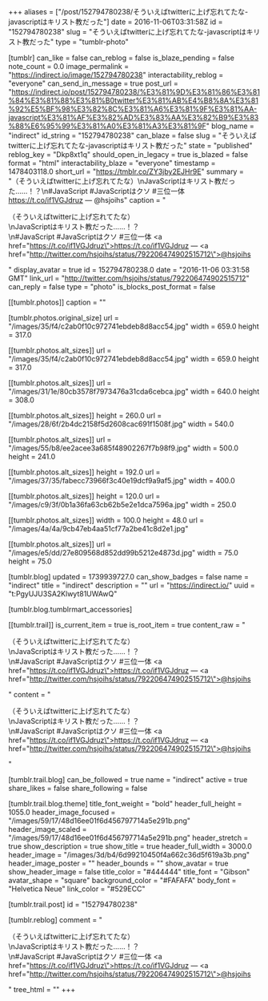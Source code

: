 +++
aliases = ["/post/152794780238/そういえばtwitterに上げ忘れてたな-javascriptはキリスト教だった"]
date = 2016-11-06T03:31:58Z
id = "152794780238"
slug = "そういえばtwitterに上げ忘れてたな-javascriptはキリスト教だった"
type = "tumblr-photo"

[tumblr]
can_like = false
can_reblog = false
is_blaze_pending = false
note_count = 0.0
image_permalink = "https://indirect.io/image/152794780238"
interactability_reblog = "everyone"
can_send_in_message = true
post_url = "https://indirect.io/post/152794780238/%E3%81%9D%E3%81%86%E3%81%84%E3%81%88%E3%81%B0twitter%E3%81%AB%E4%B8%8A%E3%81%92%E5%BF%98%E3%82%8C%E3%81%A6%E3%81%9F%E3%81%AA-javascript%E3%81%AF%E3%82%AD%E3%83%AA%E3%82%B9%E3%83%88%E6%95%99%E3%81%A0%E3%81%A3%E3%81%9F"
blog_name = "indirect"
id_string = "152794780238"
can_blaze = false
slug = "そういえばtwitterに上げ忘れてたな-javascriptはキリスト教だった"
state = "published"
reblog_key = "Dkp8xt1q"
should_open_in_legacy = true
is_blazed = false
format = "html"
interactability_blaze = "everyone"
timestamp = 1478403118.0
short_url = "https://tmblr.co/ZY3jby2EJHr9E"
summary = "（そういえばtwitterに上げ忘れてたな）\nJavaScriptはキリスト教だった……！？\n#JavaScript #JavaScriptはクソ #三位一体 https://t.co/if1VGJdruz — @hsjoihs"
caption = "<p>（そういえばtwitterに上げ忘れてたな）<br/>\nJavaScriptはキリスト教だった……！？<br/>\n#JavaScript #JavaScriptはクソ #三位一体 <a href=\"https://t.co/if1VGJdruz\">https://t.co/if1VGJdruz</a> — <a href=\"http://twitter.com/hsjoihs/status/792206474902515712\">@hsjoihs</a></p>"
display_avatar = true
id = 152794780238.0
date = "2016-11-06 03:31:58 GMT"
link_url = "http://twitter.com/hsjoihs/status/792206474902515712"
can_reply = false
type = "photo"
is_blocks_post_format = false

[[tumblr.photos]]
caption = ""

[tumblr.photos.original_size]
url = "/images/35/f4/c2ab0f10c972741ebdeb8d8acc54.jpg"
width = 659.0
height = 317.0

[[tumblr.photos.alt_sizes]]
url = "/images/35/f4/c2ab0f10c972741ebdeb8d8acc54.jpg"
width = 659.0
height = 317.0

[[tumblr.photos.alt_sizes]]
url = "/images/31/1e/80cb3578f7973476a31cda6cebca.jpg"
width = 640.0
height = 308.0

[[tumblr.photos.alt_sizes]]
height = 260.0
url = "/images/28/6f/2b4dc2158f5d2608cac691f1508f.jpg"
width = 540.0

[[tumblr.photos.alt_sizes]]
url = "/images/55/b8/ee2acee3a685f48902267f7b98f9.jpg"
width = 500.0
height = 241.0

[[tumblr.photos.alt_sizes]]
height = 192.0
url = "/images/37/35/fabecc73966f3c40e19dcf9a9af5.jpg"
width = 400.0

[[tumblr.photos.alt_sizes]]
height = 120.0
url = "/images/c9/3f/0b1a36fa63cb62b5e2e1dca7596a.jpg"
width = 250.0

[[tumblr.photos.alt_sizes]]
width = 100.0
height = 48.0
url = "/images/4a/4a/9cb47eb4aa51cf77a2be41c8d2e1.jpg"

[[tumblr.photos.alt_sizes]]
url = "/images/e5/dd/27e809568d852dd99b5212e4873d.jpg"
width = 75.0
height = 75.0

[tumblr.blog]
updated = 1739939727.0
can_show_badges = false
name = "indirect"
title = "indirect"
description = ""
url = "https://indirect.io/"
uuid = "t:PgyUJU3SA2Klwyt81UWAwQ"

[tumblr.blog.tumblrmart_accessories]

[[tumblr.trail]]
is_current_item = true
is_root_item = true
content_raw = "<p>（そういえばtwitterに上げ忘れてたな）<br>\nJavaScriptはキリスト教だった……！？<br>\n#JavaScript #JavaScriptはクソ #三位一体 <a href=\"https://t.co/if1VGJdruz\">https://t.co/if1VGJdruz</a> — <a href=\"http://twitter.com/hsjoihs/status/792206474902515712\">@hsjoihs</a></p>"
content = "<p>&#65288;&#12381;&#12358;&#12356;&#12360;&#12400;twitter&#12395;&#19978;&#12370;&#24536;&#12428;&#12390;&#12383;&#12394;&#65289;<br />\nJavaScript&#12399;&#12461;&#12522;&#12473;&#12488;&#25945;&#12384;&#12387;&#12383;&hellip;&hellip;&#65281;&#65311;<br />\n#JavaScript #JavaScript&#12399;&#12463;&#12477; #&#19977;&#20301;&#19968;&#20307; <a href=\"https://t.co/if1VGJdruz\">https://t.co/if1VGJdruz</a> &mdash; <a href=\"http://twitter.com/hsjoihs/status/792206474902515712\">@hsjoihs</a></p>"

[tumblr.trail.blog]
can_be_followed = true
name = "indirect"
active = true
share_likes = false
share_following = false

[tumblr.trail.blog.theme]
title_font_weight = "bold"
header_full_height = 1055.0
header_image_focused = "/images/59/17/48d16ee01f6d456797714a5e291b.png"
header_image_scaled = "/images/59/17/48d16ee01f6d456797714a5e291b.png"
header_stretch = true
show_description = true
show_title = true
header_full_width = 3000.0
header_image = "/images/3d/b4/6d99210450f4a662c36d5f619a3b.png"
header_image_poster = ""
header_bounds = ""
show_avatar = true
show_header_image = false
title_color = "#444444"
title_font = "Gibson"
avatar_shape = "square"
background_color = "#FAFAFA"
body_font = "Helvetica Neue"
link_color = "#529ECC"

[tumblr.trail.post]
id = "152794780238"

[tumblr.reblog]
comment = "<p>（そういえばtwitterに上げ忘れてたな）<br>\nJavaScriptはキリスト教だった……！？<br>\n#JavaScript #JavaScriptはクソ #三位一体 <a href=\"https://t.co/if1VGJdruz\">https://t.co/if1VGJdruz</a> — <a href=\"http://twitter.com/hsjoihs/status/792206474902515712\">@hsjoihs</a></p>"
tree_html = ""
+++

